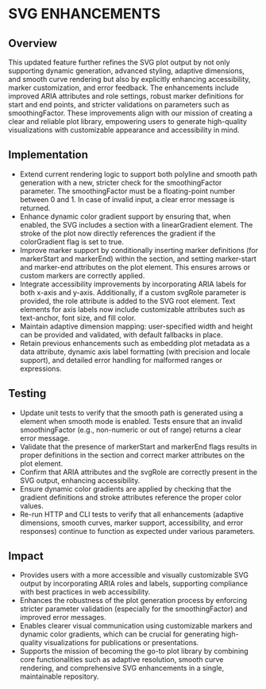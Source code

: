 # SVG ENHANCEMENTS

## Overview
This updated feature further refines the SVG plot output by not only supporting dynamic generation, advanced styling, adaptive dimensions, and smooth curve rendering but also by explicitly enhancing accessibility, marker customization, and error feedback. The enhancements include improved ARIA attributes and role settings, robust marker definitions for start and end points, and stricter validations on parameters such as smoothingFactor. These improvements align with our mission of creating a clear and reliable plot library, empowering users to generate high-quality visualizations with customizable appearance and accessibility in mind.

## Implementation
- Extend current rendering logic to support both polyline and smooth path generation with a new, stricter check for the smoothingFactor parameter. The smoothingFactor must be a floating-point number between 0 and 1. In case of invalid input, a clear error message is returned.
- Enhance dynamic color gradient support by ensuring that, when enabled, the SVG includes a <defs> section with a linearGradient element. The stroke of the plot now directly references the gradient if the colorGradient flag is set to true.
- Improve marker support by conditionally inserting marker definitions (for markerStart and markerEnd) within the <defs> section, and setting marker-start and marker-end attributes on the plot element. This ensures arrows or custom markers are correctly applied.
- Integrate accessibility improvements by incorporating ARIA labels for both x-axis and y-axis. Additionally, if a custom svgRole parameter is provided, the role attribute is added to the SVG root element. Text elements for axis labels now include customizable attributes such as text-anchor, font size, and fill color.
- Maintain adaptive dimension mapping: user-specified width and height can be provided and validated, with default fallbacks in place.
- Retain previous enhancements such as embedding plot metadata as a data attribute, dynamic axis label formatting (with precision and locale support), and detailed error handling for malformed ranges or expressions.

## Testing
- Update unit tests to verify that the smooth path is generated using a <path> element when smooth mode is enabled. Tests ensure that an invalid smoothingFactor (e.g., non-numeric or out of range) returns a clear error message.
- Validate that the presence of markerStart and markerEnd flags results in proper <marker> definitions in the <defs> section and correct marker attributes on the plot element.
- Confirm that ARIA attributes and the svgRole are correctly present in the SVG output, enhancing accessibility.
- Ensure dynamic color gradients are applied by checking that the gradient definitions and stroke attributes reference the proper color values.
- Re-run HTTP and CLI tests to verify that all enhancements (adaptive dimensions, smooth curves, marker support, accessibility, and error responses) continue to function as expected under various parameters.

## Impact
- Provides users with a more accessible and visually customizable SVG output by incorporating ARIA roles and labels, supporting compliance with best practices in web accessibility.
- Enhances the robustness of the plot generation process by enforcing stricter parameter validation (especially for the smoothingFactor) and improved error messages.
- Enables clearer visual communication using customizable markers and dynamic color gradients, which can be crucial for generating high-quality visualizations for publications or presentations.
- Supports the mission of becoming the go-to plot library by combining core functionalities such as adaptive resolution, smooth curve rendering, and comprehensive SVG enhancements in a single, maintainable repository.